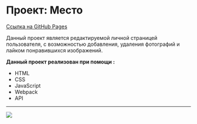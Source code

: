 # Проект: Место

[Ссылка на GitHub Pages](https://psk888.github.io/mesto/)

Данный проект является редактируемой личной страницей пользователя, с возможностью добавления, удаления фотографий и лайком понравившихся изображений.

**Данный проект реализован при помощи :**
* HTML
* CSS
* JavaScript
* Webpack
* API

------

![](https://github.com/PSK888/mesto/src/images/screen.jpg)







